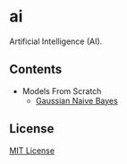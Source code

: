 # ai

Artificial Intelligence (AI).

## Contents

- Models From Scratch
    - [Gaussian Naive Bayes][gaussian_naive_bayes]

## License

[MIT License][license]

[license]: LICENSE

[gaussian_naive_bayes]: models/gaussian_naive_bayes.py

